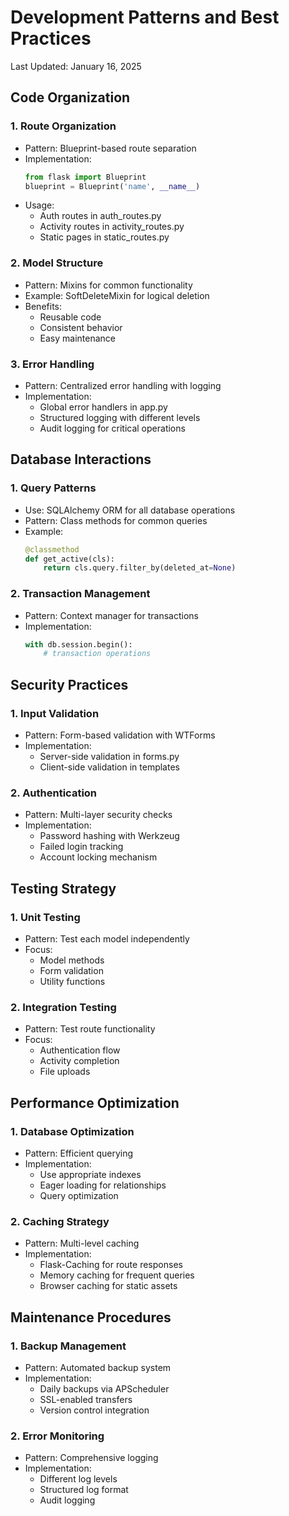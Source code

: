 # Development Patterns and Best Practices
Last Updated: January 16, 2025

## Code Organization

### 1. Route Organization
- Pattern: Blueprint-based route separation
- Implementation:
  ```python
  from flask import Blueprint
  blueprint = Blueprint('name', __name__)
  ```
- Usage:
  * Auth routes in auth_routes.py
  * Activity routes in activity_routes.py
  * Static pages in static_routes.py

### 2. Model Structure
- Pattern: Mixins for common functionality
- Example: SoftDeleteMixin for logical deletion
- Benefits:
  * Reusable code
  * Consistent behavior
  * Easy maintenance

### 3. Error Handling
- Pattern: Centralized error handling with logging
- Implementation:
  * Global error handlers in app.py
  * Structured logging with different levels
  * Audit logging for critical operations

## Database Interactions

### 1. Query Patterns
- Use: SQLAlchemy ORM for all database operations
- Pattern: Class methods for common queries
- Example:
  ```python
  @classmethod
  def get_active(cls):
      return cls.query.filter_by(deleted_at=None)
  ```

### 2. Transaction Management
- Pattern: Context manager for transactions
- Implementation:
  ```python
  with db.session.begin():
      # transaction operations
  ```

## Security Practices

### 1. Input Validation
- Pattern: Form-based validation with WTForms
- Implementation:
  * Server-side validation in forms.py
  * Client-side validation in templates

### 2. Authentication
- Pattern: Multi-layer security checks
- Implementation:
  * Password hashing with Werkzeug
  * Failed login tracking
  * Account locking mechanism

## Testing Strategy

### 1. Unit Testing
- Pattern: Test each model independently
- Focus:
  * Model methods
  * Form validation
  * Utility functions

### 2. Integration Testing
- Pattern: Test route functionality
- Focus:
  * Authentication flow
  * Activity completion
  * File uploads

## Performance Optimization

### 1. Database Optimization
- Pattern: Efficient querying
- Implementation:
  * Use appropriate indexes
  * Eager loading for relationships
  * Query optimization

### 2. Caching Strategy
- Pattern: Multi-level caching
- Implementation:
  * Flask-Caching for route responses
  * Memory caching for frequent queries
  * Browser caching for static assets

## Maintenance Procedures

### 1. Backup Management
- Pattern: Automated backup system
- Implementation:
  * Daily backups via APScheduler
  * SSL-enabled transfers
  * Version control integration

### 2. Error Monitoring
- Pattern: Comprehensive logging
- Implementation:
  * Different log levels
  * Structured log format
  * Audit logging
